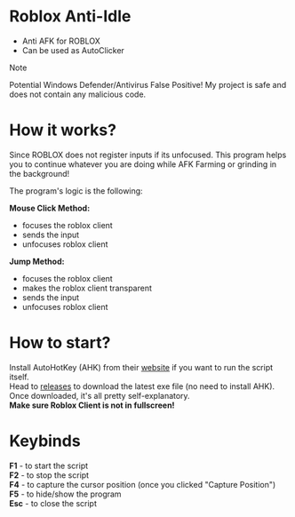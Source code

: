 # Roblox Anti-Idle
- Anti AFK for ROBLOX
- Can be used as AutoClicker

> [!NOTE]
> Potential Windows Defender/Antivirus False Positive! My project is safe and does not contain any malicious code.

# How it works?
Since ROBLOX does not register inputs if its unfocused. This program helps you to continue whatever you are doing while AFK Farming or grinding in the background!  
  
The program's logic is the following:    

**Mouse Click Method:**  
- focuses the roblox client  
- sends the input  
- unfocuses roblox client

**Jump Method:**  
- focuses the roblox client
- makes the roblox client transparent
- sends the input
- unfocuses roblox client  
# How to start?
Install AutoHotKey (AHK) from their [website](https://www.autohotkey.com/) if you want to run the script itself.  
Head to [releases](https://github.com/JianKEG/Roblox-Anti-Idle/releases) to download the latest exe file (no need to install AHK).  
Once downloaded, it's all pretty self-explanatory.   
**Make sure Roblox Client is not in fullscreen!**  
# Keybinds
**F1** - to start the script  
**F2** - to stop the script  
**F4** - to capture the cursor position (once you clicked "Capture Position")  
**F5** - to hide/show the program  
**Esc** - to close the script 
